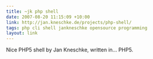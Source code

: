 ```yaml
---
title: ~jk php shell
date: 2007-08-20 11:15:09 +10:00
link: http://jan.kneschke.de/projects/php-shell/
tags: php cli shell jankneschke opensource programming
layout: link
---
```

Nice PHP5 shell by Jan Kneschke, written in... PHP5.
